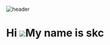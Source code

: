 ![header](https://capsule-render.vercel.app/api?type=venom&color=000000&height=150&section=header&text=hi!%20welcome%20to%20skcworld%F0%9F%A4%93)

<!-- ## Hi there 👋 -->

<!--
**skcworld/skcworld** is a ✨ _special_ ✨ repository because its `README.md` (this file) appears on your GitHub profile.

Here are some ideas to get you started:

- 🔭 I’m currently working on ...
- 🌱 I’m currently learning ...
- 👯 I’m looking to collaborate on ...
- 🤔 I’m looking for help with ...
- 💬 Ask me about ...
- 📫 How to reach me: ...
- 😄 Pronouns: ...
- ⚡ Fun fact: ...
-->


Hi ![](https://user-images.githubusercontent.com/18350557/176309783-0785949b-9127-417c-8b55-ab5a4333674e.gif)My name is skc
===========================================================================================================================
